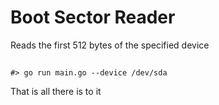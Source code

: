 # Boot Sector Reader
Reads the first 512 bytes of the specified device
##
```
#> go run main.go --device /dev/sda
```

That is all there is to it
